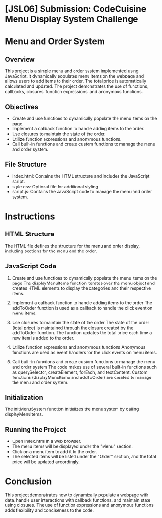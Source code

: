 # [JSL06] Submission: CodeCuisine Menu Display System Challenge

# Menu and Order System

## Overview

This project is a simple menu and order system implemented using JavaScript. It dynamically populates menu items on the webpage and allows users to add items to their order. The total price is automatically calculated and updated. The project demonstrates the use of functions, callbacks, closures, function expressions, and anonymous functions.

## Objectives

- Create and use functions to dynamically populate the menu items on the page.
- Implement a callback function to handle adding items to the order.
- Use closures to maintain the state of the order.
- Utilize function expressions and anonymous functions.
- Call built-in functions and create custom functions to manage the menu and order system.

## File Structure

- index.html: Contains the HTML structure and includes the JavaScript script.
- style.css: Optional file for additional styling.
- script.js: Contains the JavaScript code to manage the menu and order system.

# Instructions

## HTML Structure

The HTML file defines the structure for the menu and order display, including sections for the menu and the order.

## JavaScript Code

1. Create and use functions to dynamically populate the menu items on the page
   The displayMenuItems function iterates over the menu object and creates HTML elements to display the categories and their respective items.

2. Implement a callback function to handle adding items to the order
   The addToOrder function is used as a callback to handle the click event on menu items.

3. Use closures to maintain the state of the order
   The state of the order (total price) is maintained through the closure created by the addToOrder function. The function updates the total price each time a new item is added to the order.

4. Utilize function expressions and anonymous functions
   Anonymous functions are used as event handlers for the click events on menu items.

5. Call built-in functions and create custom functions to manage the menu and order system
   The code makes use of several built-in functions such as querySelector, createElement, forEach, and textContent. Custom functions (displayMenuItems and addToOrder) are created to manage the menu and order system.

## Initialization

The initMenuSystem function initializes the menu system by calling displayMenuItems.

## Running the Project

- Open index.html in a web browser.
- The menu items will be displayed under the "Menu" section.
- Click on a menu item to add it to the order.
- The selected items will be listed under the "Order" section, and the total price will be updated accordingly.

# Conclusion

This project demonstrates how to dynamically populate a webpage with data, handle user interactions with callback functions, and maintain state using closures. The use of function expressions and anonymous functions adds flexibility and conciseness to the code.
